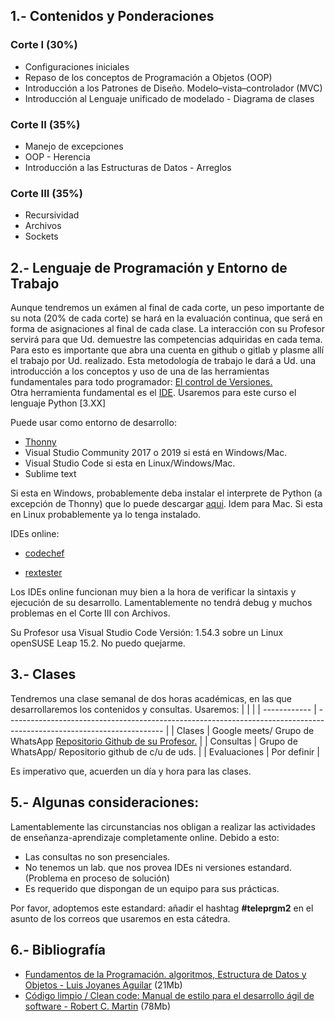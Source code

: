
## 1.- Contenidos y Ponderaciones 

### Corte I (30%)

- Configuraciones iniciales
- Repaso de los conceptos de Programación a Objetos (OOP)
- Introducción a los Patrones de Diseño.  Modelo–vista–controlador (MVC)
- Introducción al Lenguaje unificado de modelado - Diagrama de clases


### Corte II (35%)

- Manejo de excepciones
- OOP - Herencia
- Introducción a las Estructuras de Datos - Arreglos


### Corte III (35%)

- Recursividad
- Archivos
- Sockets

## 2.- Lenguaje de Programación y Entorno de Trabajo

Aunque tendremos un exámen al final de cada corte, un peso importante de su nota (20% de cada corte) se hará en la evaluación continua, que será en forma de asignaciones al final de cada clase. La interacción con su Profesor servirá para que Ud. demuestre las competencias adquiridas en cada tema. Para esto es importante que abra una cuenta en github o gitlab y plasme allí el trabajo por Ud. realizado. Esta metodología de trabajo le dará a Ud. una introducción a los conceptos y uso de una de las herramientas fundamentales para todo programador: [El control de Versiones.](https://es.wikipedia.org/wiki/Control_de_versiones)  
Otra herramienta fundamental es el [IDE](https://es.wikipedia.org/wiki/Entorno_de_desarrollo_integrado). Usaremos para este curso el lenguaje Python [3.XX]

Puede usar como entorno de desarrollo:
- [Thonny](https://thonny.org/)
- Visual Studio Community 2017 o 2019 si está en Windows/Mac.
- Visual Studio Code si esta en Linux/Windows/Mac.
- Sublime text

 Si esta en Windows, probablemente deba instalar el interprete de Python (a excepción de Thonny) que lo puede descargar [aqui](https://www.python.org/downloads/).  Idem para Mac.  Si esta en Linux probablemente ya lo tenga instalado.

IDEs online:


- [codechef](https://www.codechef.com/ide)

- [rextester](https://rextester.com/)

Los IDEs online funcionan muy bien a la hora de verificar la sintaxis y ejecución de su desarrollo. Lamentablemente no tendrá debug y muchos problemas en el Corte III con Archivos.  

Su Profesor usa Visual Studio Code Versión: 1.54.3 sobre un Linux openSUSE Leap 15.2. No puedo quejarme.

## 3.- Clases

Tendremos una clase semanal de dos horas académicas, en las que desarrollaremos los contenidos y consultas. Usaremos:
|              |                                                                                                                       |
| ------------ | --------------------------------------------------------------------------------------------------------------------- |
| Clases       | Google meets/ Grupo de WhatsApp [Repositorio Github de su Profesor.](https://github.com/carlosfranzbatalla/teleprgm2) |
| Consultas    | Grupo de WhatsApp/ Repositorio github de c/u de uds.                                                                  |
| Evaluaciones | Por definir                                                                                                           |

Es imperativo que, acuerden un día y hora para las clases.


## 5.- Algunas consideraciones:

Lamentablemente las circunstancias nos obligan a realizar las actividades de enseñanza-aprendizaje completamente online. Debido a esto:

- Las consultas no son presenciales.
- No tenemos un lab. que nos provea IDEs ni versiones estandard. (Problema en proceso de solución)
- Es requerido que dispongan de un equipo para sus prácticas.

Por favor, adoptemos este estandard: añadir el hashtag **#teleprgm2** en el asunto de los correos que usaremos en esta cátedra.

## 6.- Bibliografía

- [Fundamentos de la Programación. algoritmos, Estructura de Datos y Objetos - Luis Joyanes Aguilar](http://rax.vps.co.ve/Joyanes.pdf) (21Mb)
- [Código limpio / Clean code: Manual de estilo para el desarrollo ágil de software - Robert C. Martin](http://rax.vps.co.ve/CleanCode.pdf) (78Mb)
